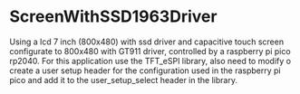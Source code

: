 # ScreenWithSSD1963Driver
Using a lcd 7 inch (800x480) with ssd driver and capacitive touch screen configurate to 800x480 with GT911 driver, controlled by a raspberry pi pico rp2040.
For this application use the TFT_eSPI library, also need to modify o create a user setup header for the configuration used in the raspberry pi pico and add it to the user_setup_select header in the library.
